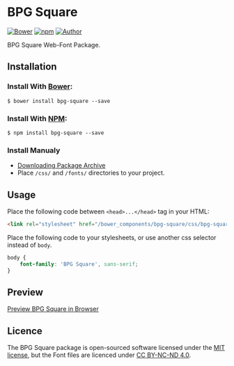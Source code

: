 # BPG Square

[![Bower](https://img.shields.io/bower/v/bpg-square.svg)](http://bower.io/search/?q=bpg-square)
[![npm](https://img.shields.io/npm/v/bpg-square.svg)](https://www.npmjs.com/package/bpg-square)
[![Author](https://img.shields.io/badge/Font_Author-Besarion_Gugushvili-blue.svg)](https://github.com/web-fonts/bpg-square)

BPG Square Web-Font Package.

## Installation

### Install With [Bower](http://bower.io):

```
$ bower install bpg-square --save
```

### Install With [NPM](https://www.npmjs.com):

```
$ npm install bpg-square --save
```

### Install Manualy

* [Downloading Package Archive](https://github.com/web-fonts/bpg-square/archive/master.zip)
* Place `/css/` and `/fonts/` directories to your project.

## Usage

Place the following code between `<head>...</head>` tag in your HTML:

```html
<link rel="stylesheet" href="/bower_components/bpg-square/css/bpg-square.css">
```

Place the following code to your stylesheets, or use another css selector instead of `body`.

```css
body {
    font-family: 'BPG Square', sans-serif;
}
```

## Preview

[Preview BPG Square in Browser](http://web-fonts.ge/bpg-square)

## Licence

The BPG Square package is open-sourced software licensed under the [MIT license](http://opensource.org/licenses/MIT), but the Font files are licenced under [CC BY-NC-ND 4.0](http://creativecommons.org/licenses/by-nc-nd/4.0/).